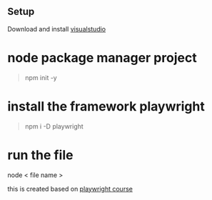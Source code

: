 ## Setup
Download and install [visualstudio](https://code.visualstudio.com/download)

# node package manager project
> npm init -y

# install the framework playwright
> npm i -D playwright

# run the file
node < file name >

this is created based on [playwright course](https://testautomationu.applitools.com/js-playwright-tutorial/)
